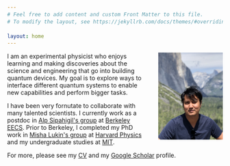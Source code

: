 ```yaml
---
# Feel free to add content and custom Front Matter to this file.
# To modify the layout, see https://jekyllrb.com/docs/themes/#overriding-theme-defaults

layout: home
---
```

[<img src="/images/profile.png" style="float: right; width: 30%; margin-left: 5%; margin-bottom: 0.5em;">](/images/profile.png)

I am an experimental physicist who enjoys learning and making discoveries about the science and engineering that go into building quantum devices. My goal is to explore ways to interface different quantum systems to enable new capabilities and perform bigger tasks.

 <!-- that take advantage of quantum physics, from computers to sensors.  -->

<!-- Given the recent technological advances that make it possible to put quantum systems of tens to hundreds of qubits under control, the demand to connect and interface quantum systems is imminent.  -->

I have been very fornutate to collaborate with many talented scientists. I currently work as a postdoc in [Alp Sipahigil's group](https://quantumdevices.berkeley.edu/) at [Berkeley EECS](https://eecs.berkeley.edu/). Prior to Berkeley, I completed my PhD work in [Misha Lukin's group](https://lukin.physics.harvard.edu/) at [Harvard Physics](https://www.physics.harvard.edu/) and my undergraduate studies at [MIT](https://web.mit.edu/).

For more, please see my [CV](samutpraphoot_cv_2021.pdf) and my [Google Scholar](https://scholar.google.com/citations?user=TU4yHVYAAAAJ&hl=en) profile.
